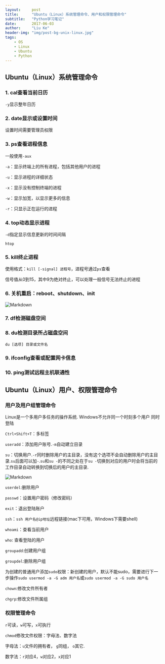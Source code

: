 ```yaml
---
layout:     post
title:      "Ubuntu（Linux）系统管理命令、用户和权限管理命令"
subtitle:   "Python学习笔记"
date:       2017-06-03
author:     "Liu Ke"
header-img: "img/post-bg-unix-linux.jpg"
tags:
    - OS
    - Linux
    - Ubuntu
    - Python
---
```

## Ubuntu（Linux）系统管理命令

### 1. cal查看当前日历
`-y`显示整年日历

### 2. date显示或设置时间
设置时间需要管理员权限

### 3. ps查看进程信息
一般使用`-aux`

`-a`：显示终端上的所有进程，包括其他用户的进程

`-u`：显示进程的详细状态

`-x`：显示没有控制终端的进程

`-w`：显示加宽，以显示更多的信息

`-r`：只显示正在运行的进程

### 4. top动态显示进程
`-d`指定显示信息更新的时间间隔

`htop`

### 5. kill终止进程

使用格式：`kill [-signal] 进程号`，进程号通过`ps`查看

信号值从0到15，其中9为绝对终止，可以处理一般信号无法终止的进程

### 6. 关机重启：reboot、shutdown、init
![Markdown](http://i1.buimg.com/597114/d62102953ee88fdc.png)

### 7. df检测磁盘空间

### 8. du检测目录所占磁盘空间

`du [选项] 目录或文件名`

### 9. ifconfig查看或配置网卡信息


### 10. ping测试远程主机联通性


## Ubuntu（Linux）用户、权限管理命令

### 用户及用户组管理命令

Linux是一个多用户多任务的操作系统.
Windows不允许同一个时刻多个用户 同时登陆

`Ctrl+Shift+T`：多标签

`useradd`：添加用户账号.`-m`自动建立目录

`su`：切换用户.`-r`同时删除用户的主目录，没有这个选项不会自动删除用户的主目录.`su`后面可以加`-`.`su`和`su -`的不同之处在于`su -`切换到对应的用户时会将当前的工作目录自动转换到切换后的用户的主目录.

![Markdown](http://i2.kiimg.com/597114/70adcb506d985f9c.png)

`userdel`:删除用户

`passwd`：设置用户密码（修改密码）

`exit`：退出登陆账户

`ssh`：`ssh 用户名@ip地址`远程链接(mac下可用，Windows下需要shell)

`whoami`：查看当前用户

`who`: 查看登陆的用户

`groupadd`:创建用户组

`groupdel`:删除用户组

为创建的普通用户添加`sudo`权限：新创建的用户，默认不能sudo，需要进行下一步操作`sudo usermod -a -G adm 用户名`或`sudo usermod -a -G sudo 用户名`

`chown`:修改文件所有者

`chgrp`:修改文件所属组

### **权限管理命令**

`r`可读，`w`可写，`x`可执行

`chmod`修改文件权限：字母法、数字法

字母法：`u`文件的拥有者， `g`同组， `o`其它.

数字法：`r`对应4，`w`对应2，`x`对应1
